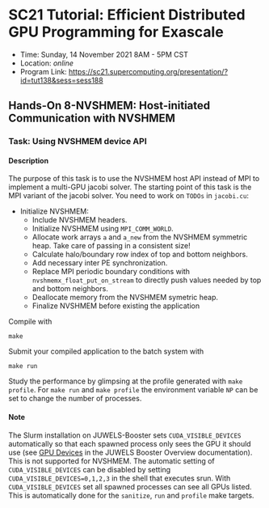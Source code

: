 # SC21 Tutorial: Efficient Distributed GPU Programming for Exascale

-   Time: Sunday, 14 November 2021 8AM - 5PM CST
-   Location: *online*
-   Program Link: https://sc21.supercomputing.org/presentation/?id=tut138&sess=sess188


## Hands-On 8-NVSHMEM: Host-initiated Communication with NVSHMEM

### Task: Using NVSHMEM device API

#### Description

The purpose of this task is to use the NVSHMEM host API instead of MPI to implement a multi-GPU jacobi solver. The starting point of this task is the MPI variant of the jacobi solver. You need to work on `TODOs` in `jacobi.cu`:

- Initialize NVSHMEM:
  - Include NVSHMEM headers.
  - Initialize NVSHMEM using `MPI_COMM_WORLD`.
  - Allocate work arrays `a` and `a_new` from the NVSHMEM symmetric heap. Take care of passing in a consistent size!
  - Calculate halo/boundary row index of top and bottom neighbors.
  - Add necessary inter PE synchronization.
  - Replace MPI periodic boundary conditions with `nvshmemx_float_put_on_stream` to directly push values needed by top and bottom neighbors.
  - Deallocate memory from the NVSHMEM symetric heap.
  - Finalize NVSHMEM before existing the application

Compile with

``` {.bash}
make
```

Submit your compiled application to the batch system with

``` {.bash}
make run
```

Study the performance by glimpsing at the profile generated with
`make profile`. For `make run` and `make profile` the environment variable `NP` can be set to change the number of processes.

#### Note

The Slurm installation on JUWELS-Booster sets `CUDA_VISIBLE_DEVICES` automatically so that each spawned process only sees the GPU it should use (see [GPU Devices](https://apps.fz-juelich.de/jsc/hps/juwels/booster-overview.html#gpu-devices) in the JUWELS Booster Overview documentation). This is not supported for NVSHMEM. The automatic setting of `CUDA_VISIBLE_DEVICES` can be disabled by setting `CUDA_VISIBLE_DEVICES=0,1,2,3` in the shell that executes srun. With `CUDA_VISIBLE_DEVICES` set all spawned processes can see all GPUs listed. This is automatically done for the `sanitize`, `run` and `profile` make targets.

